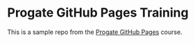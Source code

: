 # Progate GitHub Pages Training
This is a sample repo from the [Progate GitHub Pages](https://progate.com) course.
